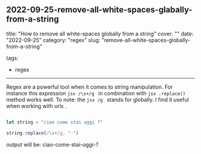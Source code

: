 2022-09-25-remove-all-white-spaces-glabally-from-a-string
---
title: "How to remove all white-spaces globally from a string"
cover: ""
date: "2022-09-25"
category: "regex"
slug: "remove-all-white-spaces-globally-from-a-string"

tags:
  - regex
---

Regex are a powerful tool when it comes to string manipulation. For instance this expression ```jsx /\s+/g ``` in combination with ```jsx .replace()``` method works well. To note: the ```jsx /g ``` stands for globally. I find it useful when working with urls .


```jsx

let string = "ciao come stai oggi ?"

string.replace(/\s+/g, "-")

```

output will be: ciao-come-stai-oggi-?